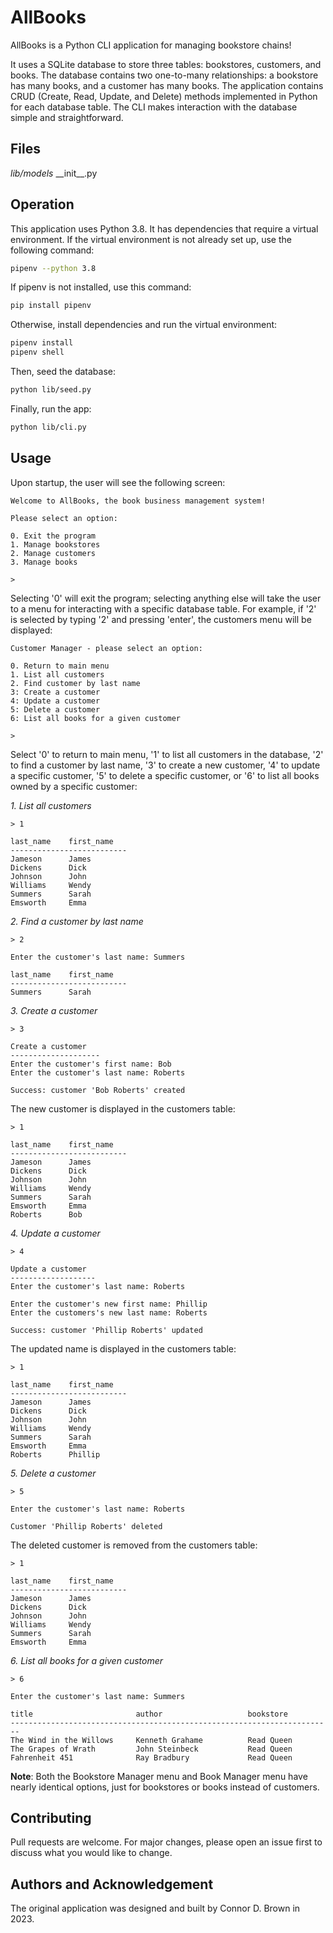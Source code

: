# AllBooks

AllBooks is a Python CLI application for managing bookstore chains!

It uses a SQLite database to store three tables: bookstores, customers, and books. The database contains two one-to-many relationships:
a bookstore has many books, and a customer has many books. The application contains CRUD (Create, Read, Update, and Delete) methods implemented
in Python for each database table. The CLI makes interaction with the database simple and straightforward.

## Files

*lib/models*
\_\_init\_\_.py



## Operation

This application uses Python 3.8. It has dependencies that require a virtual environment. If the virtual environment is not already set up, use the following command:
```bash
pipenv --python 3.8
```

If pipenv is not installed, use this command:
```bash
pip install pipenv
```

Otherwise, install dependencies and run the virtual environment:

```bash
pipenv install
pipenv shell
```

Then, seed the database:
```bash
python lib/seed.py
```

Finally, run the app:
```bash
python lib/cli.py
```

## Usage

Upon startup, the user will see the following screen:

```plaintext
Welcome to AllBooks, the book business management system!

Please select an option:

0. Exit the program
1. Manage bookstores
2. Manage customers
3. Manage books

> 
```

Selecting '0' will exit the program; selecting anything else will take the user to a menu for interacting with a specific database table. For example, if '2' is selected by typing '2' and pressing 'enter', the customers menu will be displayed:

```plaintext
Customer Manager - please select an option:

0. Return to main menu
1. List all customers
2. Find customer by last name
3: Create a customer
4: Update a customer
5: Delete a customer
6: List all books for a given customer

> 
```
Select '0' to return to main menu, '1' to list all customers in the database, '2' to find a customer by last name, '3' to create a new customer, '4' to update a specific customer, '5' to delete a specific customer, or '6' to list all books owned by a specific customer:

*1. List all customers*
```plaintext
> 1

last_name    first_name  
--------------------------
Jameson      James       
Dickens      Dick        
Johnson      John        
Williams     Wendy       
Summers      Sarah       
Emsworth     Emma 
```

*2. Find a customer by last name*
```plaintext
> 2

Enter the customer's last name: Summers

last_name    first_name  
--------------------------
Summers      Sarah  
```

*3. Create a customer*
```plaintext
> 3

Create a customer
--------------------
Enter the customer's first name: Bob
Enter the customer's last name: Roberts

Success: customer 'Bob Roberts' created
```
The new customer is displayed in the customers table:
```plaintext
> 1

last_name    first_name  
--------------------------
Jameson      James       
Dickens      Dick        
Johnson      John        
Williams     Wendy       
Summers      Sarah       
Emsworth     Emma        
Roberts      Bob  
```

*4. Update a customer*
```plaintext
> 4

Update a customer
-------------------
Enter the customer's last name: Roberts

Enter the customer's new first name: Phillip
Enter the customers's new last name: Roberts

Success: customer 'Phillip Roberts' updated
```
The updated name is displayed in the customers table:
```plaintext
> 1

last_name    first_name  
--------------------------
Jameson      James       
Dickens      Dick        
Johnson      John        
Williams     Wendy       
Summers      Sarah       
Emsworth     Emma        
Roberts      Phillip  
```

*5. Delete a customer*
```plaintext
> 5

Enter the customer's last name: Roberts

Customer 'Phillip Roberts' deleted
```
The deleted customer is removed from the customers table:
```plaintext
> 1

last_name    first_name  
--------------------------
Jameson      James       
Dickens      Dick        
Johnson      John        
Williams     Wendy       
Summers      Sarah       
Emsworth     Emma   
```

*6. List all books for a given customer*
```plaintext
> 6

Enter the customer's last name: Summers

title                       author                   bookstore   
------------------------------------------------------------------------
The Wind in the Willows     Kenneth Grahame          Read Queen          
The Grapes of Wrath         John Steinbeck           Read Queen          
Fahrenheit 451              Ray Bradbury             Read Queen    
```

**Note**: Both the Bookstore Manager menu and Book Manager menu have nearly identical options, just for bookstores or books instead of customers.

## Contributing

Pull requests are welcome. For major changes, please open an issue first
to discuss what you would like to change.

## Authors and Acknowledgement

The original application was designed and built by Connor D. Brown in 2023.
